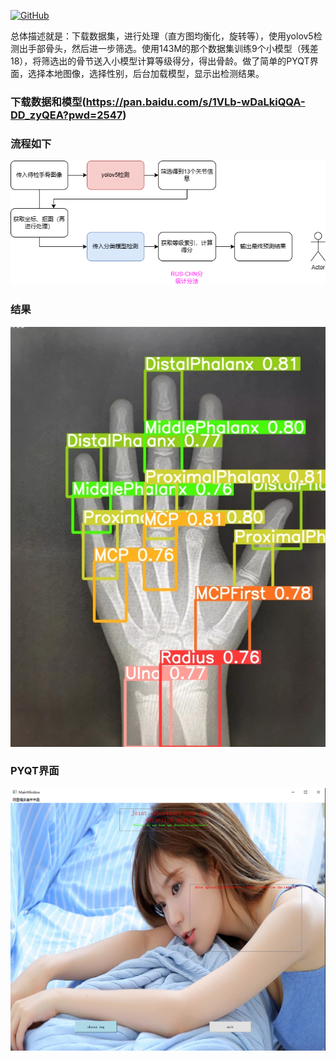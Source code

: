 <p align="left">
  <a href [https://github.com/XianYang2547/Home-Page]">
  <img src="https://img.shields.io/badge/Author-@XianYang-000000.svg?logo=GitHub" alt="GitHub"></a>

  总体描述就是：下载数据集，进行处理（直方图均衡化，旋转等），使用yolov5检测出手部骨头，然后进一步筛选。使用143M的那个数据集训练9个小模型（残差18），将筛选出的骨节送入小模型计算等级得分，得出骨龄。做了简单的PYQT界面，选择本地图像，选择性别，后台加载模型，显示出检测结果。
  
### 下载数据和模型(https://pan.baidu.com/s/1VLb-wDaLkiQQA-DD_zyQEA?pwd=2547)
### 流程如下
  ![image](img/6.png)
### 结果
  ![image](img/20230802115911.jpg)
### PYQT界面
  ![image](img/图片1.png)
                    




